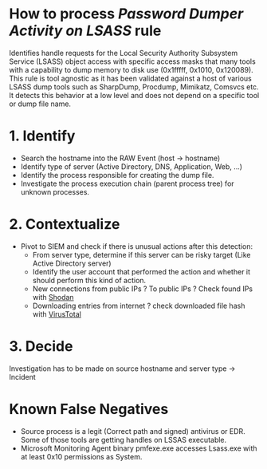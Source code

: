 # How to process *Password Dumper Activity on LSASS* rule
Identifies handle requests for the Local Security Authority Subsystem Service (LSASS) object access with specific access masks that many tools with a capability to dump memory to disk use (0x1fffff, 0x1010, 0x120089). This rule is tool agnostic as it has been validated against a host of various LSASS dump tools such as SharpDump, Procdump, Mimikatz, Comsvcs etc. It detects this behavior at a low level and does not depend on a specific tool or dump file name.

# 1. Identify
- Search the hostname into the RAW Event (host &rarr; hostname)
- Identify type of server (Active Directory, DNS, Application, Web, ...)
- Identify the process responsible for creating the dump file.
- Investigate the process execution chain (parent process tree) for unknown processes.

# 2. Contextualize
- Pivot to SIEM and check if there is unusual actions after this detection:
  - From server type, determine if this server can be risky target (Like Active Directory server)
  - Identify the user account that performed the action and whether it should perform this kind of action.
  - New connections from public IPs ? To public IPs ? Check found IPs with [Shodan](https://www.shodan.io/) 
  - Downloading entries from internet ? check downloaded file hash with [VirusTotal](https://www.virustotal.com/gui/home/search)


# 3. Decide
Investigation has to be made on source hostname and server type &rarr; Incident

# Known False Negatives
- Source process is a legit (Correct path and signed) antivirus or EDR. Some of those tools are getting handles on LSSAS executable.
- Microsoft Monitoring Agent binary pmfexe.exe accesses Lsass.exe with at least 0x10 permissions as System.
